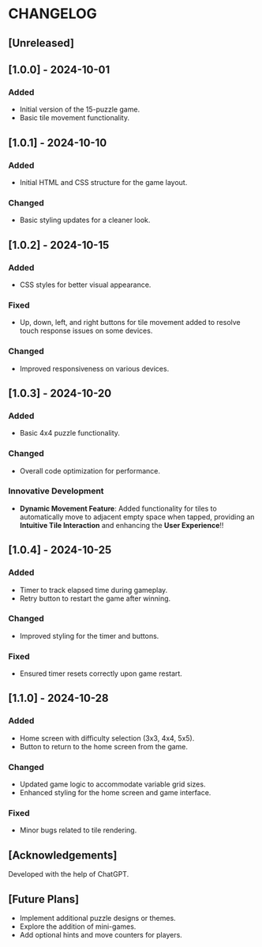 # CHANGELOG

## [Unreleased]

## [1.0.0] - 2024-10-01
### Added
- Initial version of the 15-puzzle game.
- Basic tile movement functionality.

## [1.0.1] - 2024-10-10
### Added
- Initial HTML and CSS structure for the game layout.
### Changed
- Basic styling updates for a cleaner look.

## [1.0.2] - 2024-10-15
### Added
- CSS styles for better visual appearance.
### Fixed
- Up, down, left, and right buttons for tile movement added to resolve touch response issues on some devices.
### Changed
- Improved responsiveness on various devices.

## [1.0.3] - 2024-10-20
### Added
- Basic 4x4 puzzle functionality.
### Changed
- Overall code optimization for performance.
### Innovative Development
- **Dynamic Movement Feature**: Added functionality for tiles to automatically move to adjacent empty space when tapped, providing an **Intuitive Tile Interaction** and enhancing the **User Experience**!!

## [1.0.4] - 2024-10-25
### Added
- Timer to track elapsed time during gameplay.
- Retry button to restart the game after winning.
### Changed
- Improved styling for the timer and buttons.
### Fixed
- Ensured timer resets correctly upon game restart.

## [1.1.0] - 2024-10-28
### Added
- Home screen with difficulty selection (3x3, 4x4, 5x5).
- Button to return to the home screen from the game.
### Changed
- Updated game logic to accommodate variable grid sizes.
- Enhanced styling for the home screen and game interface.
### Fixed
- Minor bugs related to tile rendering.

## [Acknowledgements]
Developed with the help of ChatGPT.

## [Future Plans]
- Implement additional puzzle designs or themes.
- Explore the addition of mini-games.
- Add optional hints and move counters for players.
